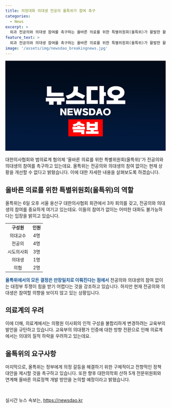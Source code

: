 ```yaml
---
title: 의정대화 의대생 전공의 올특위가 참여 촉구
categories:
  - News
excerpt: >
  외과 전공의와 의대생 참여를 촉구하는 올바른 의료를 위한 특별위원회(올특위)가 활발한 활동을 펼치고 있다. 전공의와 의대생의 참여가 없이는 어떤 대화도 이루어지지 않을 것이라며, 이들의 참여가 핵심이라고 강조했다. 또한, 교육부의 의대평가 인증과 관련해 독립성과 자율성을 폄훼한 발언을 규탄하고, 의정 갈등을 해결할 구체적인 정책 대안을 요구했다. 또한, 향후 대한의학회 산하 전문위원회와의 협력을 통해 의료정책을 논의할 예정이라고 밝혔다.
feature_text: >
  외과 전공의와 의대생 참여를 촉구하는 올바른 의료를 위한 특별위원회(올특위)가 활발한 활동을 펼치고 있다. 전공의와 의대생의 참여가 없이는 어떤 대화도 이루어지지 않을 것이라며, 이들의 참여가 핵심이라고 강조했다. 또한, 교육부의 의대평가 인증과 관련해 독립성과 자율성을 폄훼한 발언을 규탄하고, 의정 갈등을 해결할 구체적인 정책 대안을 요구했다. 또한, 향후 대한의학회 산하 전문위원회와의 협력을 통해 의료정책을 논의할 예정이라고 밝혔다.
image: '/assets/img/newsdao_breakingnews.jpg'
---
```


<p><img src="/assets/img/newsdao_breakingnews.jpg" alt="cryptoinkorea 속보" /></p>

<p data-ke-size="size16">대한의사협회와 범의료계 협의체 '올바른 의료를 위한 특별위원회(올특위)'가 전공의와 의대생의 참여를 촉구하고 있는데요. 올특위는 전공의와 의대생의 참여 없이는 현재 상황을 개선할 수 없다고 밝혔습니다. 이에 대한 자세한 내용을 살펴보도록 하겠습니다.</p>

<h2 data-ke-size="size26">올바른 의료를 위한 특별위원회(올특위)의 역할</h2>

<p data-ke-size="size16">올특위는 6일 오후 서울 용산구 대한의사협회 회관에서 3차 회의를 갖고, 전공의와 의대생의 참여를 중요하게 여기고 있는데요. 이들의 참여가 없이는 어떠한 대화도 불가능하다는 입장을 밝히고 있습니다.</p>

<table>
  <tr>
    <td style="text-align: center; height: 17px;"><b>구성원</b></td>
    <td style="text-align: center; height: 17px;"><b>인원</b></td>
  </tr>
  <tr>
    <td style="text-align: center; height: 17px;">의대교수</td>
    <td style="text-align: center; height: 17px;">4명</td>
  </tr>
  <tr>
    <td style="text-align: center; height: 17px;">전공의</td>
    <td style="text-align: center; height: 17px;">4명</td>
  </tr>
  <tr>
    <td style="text-align: center; height: 17px;">시도의사회</td>
    <td style="text-align: center; height: 17px;">3명</td>
  </tr>
  <tr>
    <td style="text-align: center; height: 17px;">의대생</td>
    <td style="text-align: center; height: 17px;">1명</td>
  </tr>
  <tr>
    <td style="text-align: center; height: 17px;">의협</td>
    <td style="text-align: center; height: 17px;">2명</td>
  </tr>
</table>

<p data-ke-size="size16"><b><span style="color: #1a5490;">올특위에서의 모든 결정은 만장일치로 이뤄진다는 점에서</span></b> 전공의와 의대생의 참여 없이는 대정부 투쟁이 힘을 받기 어렵다는 것을 강조하고 있습니다. 하지만 현재 전공의와 의대생은 참여할 의향을 보이지 않고 있는 상황입니다.</p>

<h2 data-ke-size="size26">의료계의 우려</h2>

<p data-ke-size="size16">이에 더해, 의료계에서는 의평원 이사회의 인적 구성을 불합리하게 변경하려는 교육부의 발언을 규탄하고 있습니다. 교육부의 의대평가 인증에 대한 방향 전환으로 인해 의료계에서는 의대의 질적 하락을 우려하고 있는데요.</p>

<h2 data-ke-size="size26">올특위의 요구사항</h2>

<p data-ke-size="size16">마지막으로, 올특위는 정부에게 의정 갈등을 해결하기 위한 구체적이고 전향적인 정책 대안을 제시할 것을 촉구하고 있습니다. 또한 향후 대한의학회 산하 5개 전문위원회와 연계해 올바른 의료정책 개발 방안을 논의할 예정이라고 밝혔습니다.</p>

<p data-ke-size="size16">&nbsp;</p>
실시간 뉴스 속보는, <a href="https://newsdao.kr" rel="dofollow">https://newsdao.kr</a>


